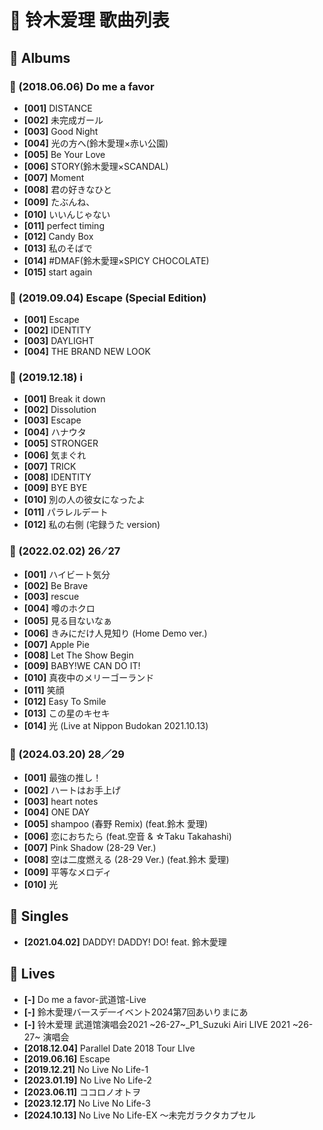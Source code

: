 # 🎵 铃木爱理 歌曲列表

## 📀 Albums

### 📁 (2018.06.06) Do me a favor 

- **[001]** DISTANCE
- **[002]** 未完成ガール
- **[003]** Good Night
- **[004]** 光の方へ(鈴木愛理×赤い公園)
- **[005]** Be Your Love
- **[006]** STORY(鈴木愛理×SCANDAL)
- **[007]** Moment
- **[008]** 君の好きなひと
- **[009]** たぶんね、
- **[010]** いいんじゃない
- **[011]** perfect timing
- **[012]** Candy Box
- **[013]** 私のそばで
- **[014]** #DMAF(鈴木愛理×SPICY CHOCOLATE)
- **[015]** start again

### 📁 (2019.09.04) Escape (Special Edition) 

- **[001]** Escape
- **[002]** IDENTITY
- **[003]** DAYLIGHT
- **[004]** THE BRAND NEW LOOK

### 📁 (2019.12.18) i 

- **[001]** Break it down
- **[002]** Dissolution
- **[003]** Escape
- **[004]** ハナウタ
- **[005]** STRONGER
- **[006]** 気まぐれ
- **[007]** TRICK
- **[008]** IDENTITY
- **[009]** BYE BYE
- **[010]** 別の人の彼女になったよ
- **[011]** パラレルデート
- **[012]** 私の右側 (宅録うた version)

### 📁 (2022.02.02) 26 ⁄ 27 

- **[001]** ハイビート気分
- **[002]** Be Brave
- **[003]** rescue
- **[004]** 噂のホクロ
- **[005]** 見る目ないなぁ
- **[006]** きみにだけ人見知り (Home Demo ver.)
- **[007]** Apple Pie
- **[008]** Let The Show Begin
- **[009]** BABY!WE CAN DO IT!
- **[010]** 真夜中のメリーゴーランド
- **[011]** 笑顔
- **[012]** Easy To Smile
- **[013]** この星のキセキ
- **[014]** 光 (Live at Nippon Budokan 2021.10.13)

### 📁 (2024.03.20) 28／29 

- **[001]** 最強の推し！
- **[002]** ハートはお手上げ
- **[003]** heart notes
- **[004]** ONE DAY
- **[005]** shampoo (春野 Remix) (feat.鈴木 愛理)
- **[006]** 恋におちたら (feat.空音 & ☆Taku Takahashi)
- **[007]** Pink Shadow (28-29 Ver.)
- **[008]** 空は二度燃える (28-29 Ver.) (feat.鈴木 愛理)
- **[009]** 平等なメロディ
- **[010]** 光

## 🎵 Singles

- **[2021.04.02]** DADDY! DADDY! DO! feat. 鈴木愛理

## 🎤 Lives

- **[-]** Do me a favor-武道馆-Live
- **[-]** 鈴木愛理バ一スデ一イベント2024第7回あいりまにあ
- **[-]** 铃木爱理 武道馆演唱会2021 ~26-27~_P1_Suzuki Airi LIVE 2021 ~26-27~ 演唱会
- **[2018.12.04]** Parallel Date 2018 Tour LIve
- **[2019.06.16]** Escape
- **[2019.12.21]** No Live No Life-1
- **[2023.01.19]** No Live No Life-2
- **[2023.06.11]** ココロノオトヲ
- **[2023.12.17]** No Live No Life-3
- **[2024.10.13]** No Live No Life-EX ～未完ガラクタカプセル